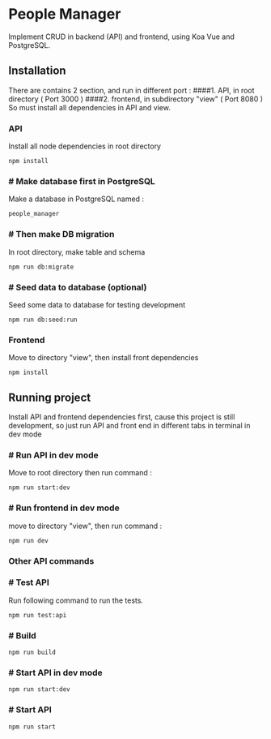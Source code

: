 # People Manager

Implement CRUD in backend (API) and frontend, using Koa Vue and PostgreSQL.


## Installation
There are contains 2 section, and run in different port :
####1. API, in root directory ( Port 3000 )
####2. frontend, in subdirectory "view" ( Port 8080 )
So must install all dependencies in API and view.

### API
Install all node dependencies in root directory
```
npm install
```

### # Make database first in PostgreSQL
Make a database in PostgreSQL named :
```
people_manager
```

### # Then make DB migration
In root directory, make table and schema
```
npm run db:migrate
```

### # Seed data to database (optional)
Seed some data to database for testing development
```
npm run db:seed:run
```

### Frontend
Move to directory "view", then install front dependencies
```
npm install
```


## Running project
Install API and frontend dependencies first,
cause this project is still development,
so just run API and front end in different tabs in terminal in dev mode

### # Run API in dev mode
Move to root directory then run command :
```
npm run start:dev
```

### # Run frontend in dev mode
move to directory "view", then run command :
```
npm run dev
```


### Other API commands
### # Test API
Run following command to run the tests.
```
npm run test:api
```

### # Build
```
npm run build
```

### # Start API in dev mode
```
npm run start:dev
```

### # Start API
```
npm run start
```
